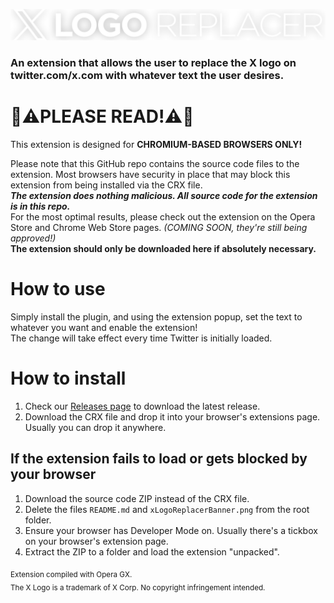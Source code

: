 ![X Logo Replacer](/xLogoReplacerBanner.png)

### An extension that allows the user to replace the X logo on twitter.com/x.com with whatever text the user desires.

# 🛑⚠️PLEASE READ!⚠️🛑
This extension is designed for **CHROMIUM-BASED BROWSERS ONLY!**

Please note that this GitHub repo contains the source code files to the extension. Most browsers have security in place that may block this extension from being installed via the CRX file.<br>
***The extension does nothing malicious. All source code for the extension is in this repo.***<br>
For the most optimal results, please check out the extension on the Opera Store and Chrome Web Store pages. *(COMING SOON, they're still being approved!)*<br>
**The extension should only be downloaded here if absolutely necessary.**

# How to use
Simply install the plugin, and using the extension popup, set the text to whatever you want and enable the extension!<br>
The change will take effect every time Twitter is initially loaded.

# How to install
1. Check our [Releases page](https://github.com/AntAptive/x-logo-replacer/releases) to download the latest release.
2. Download the CRX file and drop it into your browser's extensions page. Usually you can drop it anywhere.

## If the extension fails to load or gets blocked by your browser
1. Download the source code ZIP instead of the CRX file.
2. Delete the files `README.md` and `xLogoReplacerBanner.png` from the root folder.
3. Ensure your browser has Developer Mode on. Usually there's a tickbox on your browser's extension page.
4. Extract the ZIP to a folder and load the extension "unpacked".

<sub>Extension compiled with Opera GX.<br>
The X Logo is a trademark of X Corp. No copyright infringement intended.</sub>
